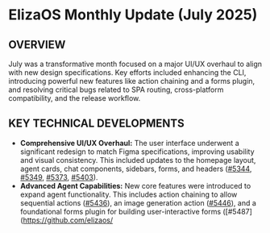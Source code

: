 # ElizaOS Monthly Update (July 2025)

## OVERVIEW

July was a transformative month focused on a major UI/UX overhaul to align with new design specifications. Key efforts included enhancing the CLI, introducing powerful new features like action chaining and a forms plugin, and resolving critical bugs related to SPA routing, cross-platform compatibility, and the release workflow.

## KEY TECHNICAL DEVELOPMENTS

*   **Comprehensive UI/UX Overhaul:** The user interface underwent a significant redesign to match Figma specifications, improving usability and visual consistency. This included updates to the homepage layout, agent cards, chat components, sidebars, forms, and headers ([#5344](https://github.com/elizaos/eliza/pull/5344), [#5349](https://github.com/elizaos/eliza/pull/5349), [#5373](https://github.com/elizaos/eliza/pull/5373), [#5403](https://github.com/elizaos/eliza/pull/5403)).
*   **Advanced Agent Capabilities:** New core features were introduced to expand agent functionality. This includes action chaining to allow sequential actions ([#5436](https://github.com/elizaos/eliza/pull/5436)), an image generation action ([#5446](https://github.com/elizaos/eliza/pull/5446)), and a foundational forms plugin for building user-interactive forms ([#5487](https://github.com/elizaos/